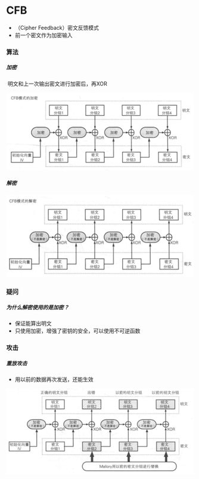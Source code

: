 # CFB

- （Cipher Feedback）密文反馈模式
- 前一个密文作为加密输入

### 算法

##### 加密

​	明文和上一次输出密文进行加密后，再XOR

![](image/CFB加密.png)

##### 解密

![](image/CFB解密.png)

### 疑问

##### 为什么解密使用的是加密？

- 保证能算出明文
- 只使用加密，增强了密钥的安全，可以使用不可逆函数

### 攻击

##### 重放攻击

- 用以前的数据再次发送，还能生效

![](image/CFB重放攻击.png)